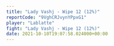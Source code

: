 ```yaml
---
title: "Lady Vashj - Wipe 12 (12%)"
reportCode: "9VghCRJvynYPpxG1"
player: "Lablatte"
fight: "Lady Vashj - Wipe 12 (12%)"
date: 2021-10-10T19:07:58.024000+00:00
---
```

